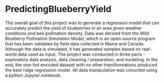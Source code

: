 # PredictingBlueberryYield

The overall goal of this project was to generate a regression model that can accurately predict the yield of blueberries in an area given weather conditions and bee pollination density. Data was derived from the Wild Blueberry Pollination Simulation Model, which is an open-source program that has been validated by field data collected in Maine and Canada. Although the data is simulated, it has generated samples based on real-world data used as input. The project was conducted in three parts - exploratory data analysis, data cleaning / preparation, and modeling. In the end, the one-hot encoded dataset with no other transformations produced the best ridge regression model. All data manipulation was conucted using a python Jupyter notebook. 
